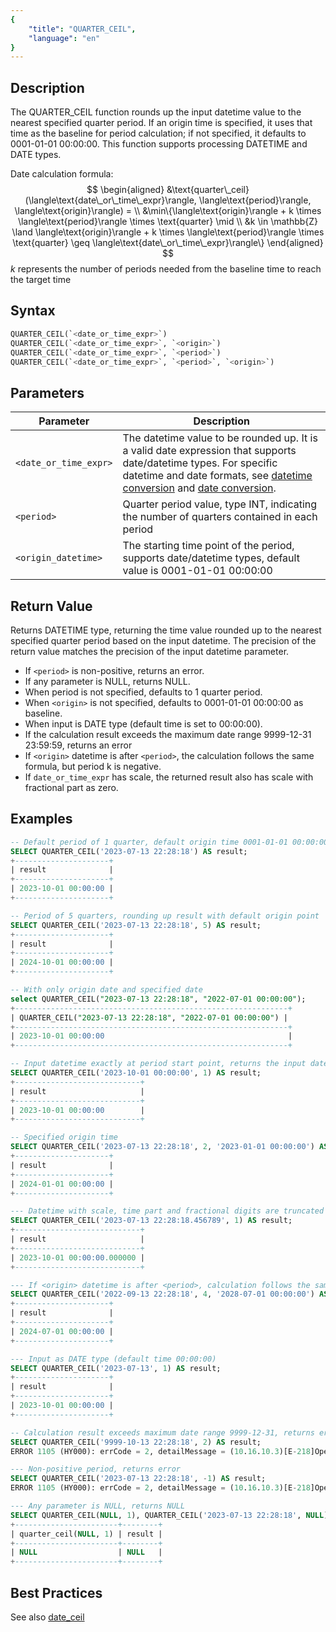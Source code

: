 ```yaml
---
{
    "title": "QUARTER_CEIL",
    "language": "en"
}
---
```


## Description

The QUARTER_CEIL function rounds up the input datetime value to the nearest specified quarter period. If an origin time is specified, it uses that time as the baseline for period calculation; if not specified, it defaults to 0001-01-01 00:00:00. This function supports processing DATETIME and DATE types.

Date calculation formula:
$$
\begin{aligned}
&\text{quarter\_ceil}(\langle\text{date\_or\_time\_expr}\rangle, \langle\text{period}\rangle, \langle\text{origin}\rangle) = \\
&\min\{\langle\text{origin}\rangle + k \times \langle\text{period}\rangle \times \text{quarter} \mid \\
&k \in \mathbb{Z} \land \langle\text{origin}\rangle + k \times \langle\text{period}\rangle \times \text{quarter} \geq \langle\text{date\_or\_time\_expr}\rangle\}
\end{aligned}
$$
$k$ represents the number of periods needed from the baseline time to reach the target time

## Syntax

```sql
QUARTER_CEIL(`<date_or_time_expr>`)
QUARTER_CEIL(`<date_or_time_expr>`, `<origin>`)
QUARTER_CEIL(`<date_or_time_expr>`, `<period>`)
QUARTER_CEIL(`<date_or_time_expr>`, `<period>`, `<origin>`)
```

## Parameters

| Parameter | Description |
| ---- | ---- |
| `<date_or_time_expr>` | The datetime value to be rounded up. It is a valid date expression that supports date/datetime types. For specific datetime and date formats, see [datetime conversion](../../../../../docs/sql-manual/basic-element/sql-data-types/conversion/datetime-conversion) and [date conversion](../../../../../docs/sql-manual/basic-element/sql-data-types/conversion/date-conversion). |
| `<period>` | Quarter period value, type INT, indicating the number of quarters contained in each period |
| `<origin_datetime>` | The starting time point of the period, supports date/datetime types, default value is 0001-01-01 00:00:00 |

## Return Value

Returns DATETIME type, returning the time value rounded up to the nearest specified quarter period based on the input datetime. The precision of the return value matches the precision of the input datetime parameter.

- If `<period>` is non-positive, returns an error.
- If any parameter is NULL, returns NULL.
- When period is not specified, defaults to 1 quarter period.
- When `<origin>` is not specified, defaults to 0001-01-01 00:00:00 as baseline.
- When input is DATE type (default time is set to 00:00:00).
- If the calculation result exceeds the maximum date range 9999-12-31 23:59:59, returns an error
- If `<origin>` datetime is after `<period>`, the calculation follows the same formula, but period k is negative.
- If `date_or_time_expr` has scale, the returned result also has scale with fractional part as zero.

## Examples

```sql
-- Default period of 1 quarter, default origin time 0001-01-01 00:00:00
SELECT QUARTER_CEIL('2023-07-13 22:28:18') AS result;
+---------------------+
| result              |
+---------------------+
| 2023-10-01 00:00:00 |
+---------------------+

-- Period of 5 quarters, rounding up result with default origin point
SELECT QUARTER_CEIL('2023-07-13 22:28:18', 5) AS result;
+---------------------+
| result              |
+---------------------+
| 2024-10-01 00:00:00 |
+---------------------+

-- With only origin date and specified date
select QUARTER_CEIL("2023-07-13 22:28:18", "2022-07-01 00:00:00");
+-------------------------------------------------------------+
| QUARTER_CEIL("2023-07-13 22:28:18", "2022-07-01 00:00:00") |
+-------------------------------------------------------------+
| 2023-10-01 00:00:00                                         |
+-------------------------------------------------------------+

-- Input datetime exactly at period start point, returns the input datetime
SELECT QUARTER_CEIL('2023-10-01 00:00:00', 1) AS result;
+----------------------------+
| result                     |
+----------------------------+
| 2023-10-01 00:00:00        |
+----------------------------+

-- Specified origin time
SELECT QUARTER_CEIL('2023-07-13 22:28:18', 2, '2023-01-01 00:00:00') AS result;
+---------------------+
| result              |
+---------------------+
| 2024-01-01 00:00:00 |
+---------------------+

--- Datetime with scale, time part and fractional digits are truncated to 0
SELECT QUARTER_CEIL('2023-07-13 22:28:18.456789', 1) AS result;
+----------------------------+
| result                     |
+----------------------------+
| 2023-10-01 00:00:00.000000 |
+----------------------------+

--- If <origin> datetime is after <period>, calculation follows the same formula with negative period k
SELECT QUARTER_CEIL('2022-09-13 22:28:18', 4, '2028-07-01 00:00:00') AS result;
+---------------------+
| result              |
+---------------------+
| 2024-07-01 00:00:00 |
+---------------------+

--- Input as DATE type (default time 00:00:00)
SELECT QUARTER_CEIL('2023-07-13', 1) AS result;
+---------------------+
| result              |
+---------------------+
| 2023-10-01 00:00:00 |
+---------------------+

-- Calculation result exceeds maximum date range 9999-12-31, returns error
SELECT QUARTER_CEIL('9999-10-13 22:28:18', 2) AS result;
ERROR 1105 (HY000): errCode = 2, detailMessage = (10.16.10.3)[E-218]Operation quarter_ceil of 9999-10-13 22:28:18, 2 out of range

--- Non-positive period, returns error
SELECT QUARTER_CEIL('2023-07-13 22:28:18', -1) AS result;
ERROR 1105 (HY000): errCode = 2, detailMessage = (10.16.10.3)[E-218]Operation quarter_ceil of 2023-07-13 22:28:18, -1 out of range

--- Any parameter is NULL, returns NULL
SELECT QUARTER_CEIL(NULL, 1), QUARTER_CEIL('2023-07-13 22:28:18', NULL) AS result;
+-----------------------+--------+
| quarter_ceil(NULL, 1) | result |
+-----------------------+--------+
| NULL                  | NULL   |
+-----------------------+--------+
```

## Best Practices

See also [date_ceil](./date-ceil)
